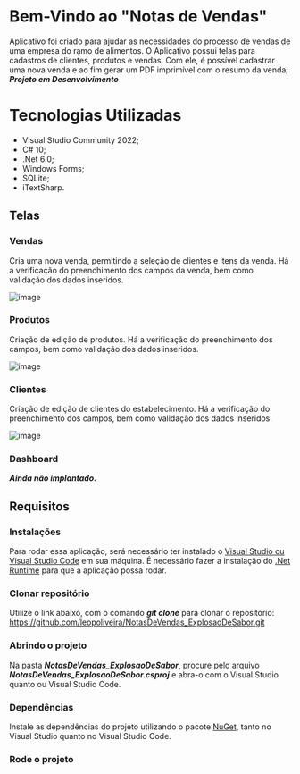 # Bem-Vindo ao "Notas de Vendas"

Aplicativo foi criado para ajudar as necessidades do processo de vendas de uma empresa do ramo de alimentos.
O Aplicativo possui telas para cadastros de clientes, produtos e vendas.
Com ele, é possível cadastrar uma nova venda e ao fim gerar um PDF imprimível com o resumo da venda;
***Projeto em Desenvolvimento***

# Tecnologias Utilizadas

 - Visual Studio Community 2022;
 - C# 10;
 - .Net 6.0;
 - Windows Forms;
 - SQLite;
 - iTextSharp.

## Telas
### Vendas

Cria uma nova venda, permitindo a seleção de clientes e itens da venda.
Há a verificação do preenchimento dos campos da venda, bem como validação dos dados inseridos.

![image](https://user-images.githubusercontent.com/35302072/164954107-e416ae58-1957-429b-a8fb-c4335a58996a.png)

### Produtos
Criação de edição de produtos.
Há a verificação do preenchimento dos campos, bem como validação dos dados inseridos.

![image](https://user-images.githubusercontent.com/35302072/164954116-93a924f9-d02b-4b59-b1e4-953eb16cc56c.png)

### Clientes
Criação de edição de clientes do estabelecimento.
Há a verificação do preenchimento dos campos, bem como validação dos dados inseridos.

![image](https://user-images.githubusercontent.com/35302072/164954127-7dd3f742-828c-4b01-9c90-faba4a5dee16.png)

### Dashboard
***Ainda não implantado.***


## Requisitos
### Instalações
Para rodar essa aplicação, será necessário ter instalado o [Visual Studio ou Visual Studio Code](https://visualstudio.microsoft.com/pt-br/downloads/) em sua máquina.
É necessário fazer a instalação do [.Net Runtime](https://dotnet.microsoft.com/en-us/download) para que a aplicação possa rodar.

### Clonar repositório
Utilize o link abaixo, com o comando ***git clone*** para clonar o repositório:
https://github.com/leopoliveira/NotasDeVendas_ExplosaoDeSabor.git

### Abrindo o projeto
Na pasta ***NotasDeVendas_ExplosaoDeSabor***, procure pelo arquivo ***NotasDeVendas_ExplosaoDeSabor.csproj*** e abra-o com o  Visual Studio quanto ou Visual Studio Code.

### Dependências
Instale as dependências do projeto utilizando o pacote [NuGet](https://docs.microsoft.com/en-us/nuget/consume-packages/install-use-packages-visual-studio), tanto no Visual Studio quanto no Visual Studio Code.

### Rode o projeto


